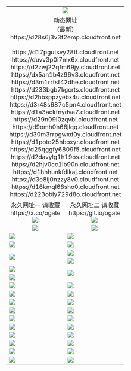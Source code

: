 ﻿<table>
  <tr></tr>
  <tr><td colspan=2 align=center><img src="https://d28s6j3v3f2emp.cloudfront.net/Up/oGate.jpg" /></td></tr>
  <tr><td colspan=2 align=center>动态网址<br/>（最新）
<br>https://d28s6j3v3f2emp.cloudfront.net
<br>
<br>https://d17pgutsvy28tf.cloudfront.net
<br>https://duvv3p0i7mx6x.cloudfront.net
<br>https://d2zwj22qfm69jy.cloudfront.net
<br>https://dx5an1b4z96v3.cloudfront.net
<br>https://d3m1rrfsf42dhe.cloudfront.net
<br>https://d233bgb7kgcrts.cloudfront.net
<br>https://d2hbxppzyebx4u.cloudfront.net
<br>https://d3r48s687c5pn4.cloudfront.net
<br>https://d1a3ackfnydva7.cloudfront.net
<br>https://d29n09l0zqvbi.cloudfront.net
<br>https://d9omh0h66jlqq.cloudfront.net
<br>https://d30m3rrpgwxd0y.cloudfront.net
<br>https://d1poto25hboxyr.cloudfront.net
<br>https://d25qggfy6809f5.cloudfront.net
<br>https://d2davylg1h19os.cloudfront.net
<br>https://d2hjv0cc1lb90n.cloudfront.net
<br>https://d1hhhunkfdlkaj.cloudfront.net
<br>https://d3e8ij0nzzy8v0.cloudfront.net
<br>https://d16kmql68sho0.cloudfront.net
<br>https://d223obly729d8o.cloudfront.net
    </td>
  </tr>
  <tr>
    <td align=center>永久网址一 请收藏<br/>https://x.co/ogate<br><img src="https://d28s6j3v3f2emp.cloudfront.net/Up/0WMGD1.png" /></td>
    <td align=center>永久网址二 请收藏<br/>https://git.io/ogate<br><img src="https://d28s6j3v3f2emp.cloudfront.net/Up/0WMGD2.png" /></td>
  </tr>
  <tr>
    <td align=center><a href="https://d28s6j3v3f2emp.cloudfront.net/?from=github"><img src="https://d28s6j3v3f2emp.cloudfront.net/Up/0WMPG.jpg" /></a></td>
    <td align=center><a href="https://d28s6j3v3f2emp.cloudfront.net/ogUP.aspx?name=0oGate.apk&from=github"><img src="https://d28s6j3v3f2emp.cloudfront.net/Up/0WMAZ.jpg" /></a></td>
  </tr>
  <tr>
    <td><a href="https://d28s6j3v3f2emp.cloudfront.net/oNote.aspx?id=oGate&from=github" target="_blank"><img src="https://d28s6j3v3f2emp.cloudfront.net/Up/0WCYY.jpg" /></a></td>
    <td><a href="https://d28s6j3v3f2emp.cloudfront.net/oNote.aspx?id=oNote&from=github" target="_blank"><img src="https://d28s6j3v3f2emp.cloudfront.net/Up/0WZTT.jpg" /></a></td>
  </tr>
  <tr>
    <td><a href="https://d28s6j3v3f2emp.cloudfront.net/ogDY.aspx?from=github" target="_blank"><img src="https://d28s6j3v3f2emp.cloudfront.net/Up/DY.jpg"/></a></td>
    <td><a href="https://d28s6j3v3f2emp.cloudfront.net/ogST.aspx?from=github" target="_blank"><img src="https://d28s6j3v3f2emp.cloudfront.net/Up/ST.jpg"/></a></td>
  </tr>
  <tr>
    <td rowspan=2><a href="https://d28s6j3v3f2emp.cloudfront.net/ogUP.aspx?name=WJ.mp4&from=github" target="_blank"><img src="https://d28s6j3v3f2emp.cloudfront.net/Up/WJ.jpg" /></a></td>
    <td><a href="https://d28s6j3v3f2emp.cloudfront.net/ogUP.aspx?name=DKC.mp4&count=17&from=github" target="_blank"><img src="https://d28s6j3v3f2emp.cloudfront.net/Up/DKC.jpg" /></a></td> 
  </tr>
  <tr>
    <td><a href="https://d28s6j3v3f2emp.cloudfront.net/ogUP.aspx?name=LRWS.mp4&count=6B:16,5A:10,5B:35,4A:14,4B:19,3A:10,3B:26,2A:16,2B:21,1A:23,1B:29&from=github" target="_blank"><img src="https://d28s6j3v3f2emp.cloudfront.net/Up/LRWS.jpg" /></a></td>
  </tr>
  <tr>
    <td><a href="https://d28s6j3v3f2emp.cloudfront.net/ogUP.aspx?name=JQR.mp4&count=2&from=github" target="_blank"><img src="https://d28s6j3v3f2emp.cloudfront.net/Up/JQR.jpg" /></a></td>   
    <td rowspan=2><a href="https://d28s6j3v3f2emp.cloudfront.net/ogUP.aspx?name=JP.mp4&count=9&from=github" target="_blank"><img src="https://d28s6j3v3f2emp.cloudfront.net/Up/JP.jpg" /></td>
  </tr>
  <tr>
    <td><a href="https://d28s6j3v3f2emp.cloudfront.net/ogUP.aspx?name=ZSJ.mp4&count=16&from=github" target="_blank"><img src="https://d28s6j3v3f2emp.cloudfront.net/Up/ZSJ.jpg" /></a></td>
  </tr>
  <tr>
    <td><a href="https://d28s6j3v3f2emp.cloudfront.net/ogUP.aspx?name=SSZJ.mp4&count=7&current=2&from=github" target="_blank"><img src="https://d28s6j3v3f2emp.cloudfront.net/Up/SSZJ.jpg" /></a></td>
    <td><a href="https://d28s6j3v3f2emp.cloudfront.net/ogUP.aspx?name=WH.mp4&from=github" target="_blank"><img src="https://d28s6j3v3f2emp.cloudfront.net/Up/WH.jpg" /></a></td>
  </tr>
  <tr>
    <td><a href="https://d28s6j3v3f2emp.cloudfront.net/ogUP.aspx?name=DWHM.mp4&from=github" target="_blank"><img src="https://d28s6j3v3f2emp.cloudfront.net/Up/DWHM.jpg" /></a></td>
    <td><a href="https://d28s6j3v3f2emp.cloudfront.net/ogUP.aspx?name=XTFY.mp4&count=24&from=github" target="_blank"><img src="https://d28s6j3v3f2emp.cloudfront.net/Up/XTFY.jpg" /></a></td>
  </tr>
  <tr>
    <td><a href="https://d28s6j3v3f2emp.cloudfront.net/ogUP.aspx?name=4SQQ.mp4&count=06:10&current=06:10&from=github" target="_blank"><img src="https://d28s6j3v3f2emp.cloudfront.net/Up/4SQQ0.jpg" /></a></td>
    <td><a href="https://d28s6j3v3f2emp.cloudfront.net/ogUP.aspx?name=4SHQ.mp4&count=06:10&current=06:10&from=github" target="_blank"><img src="https://d28s6j3v3f2emp.cloudfront.net/Up/4SHQ0.jpg" /></a></td>
  </tr>
  <tr>
    <td><a href="https://d28s6j3v3f2emp.cloudfront.net/ogUP.aspx?name=4SZG.mp4&count=06:12&current=06:10&from=github" target="_blank"><img src="https://d28s6j3v3f2emp.cloudfront.net/Up/4SZG0.jpg" /></a></td>
    <td><a href="https://d28s6j3v3f2emp.cloudfront.net/ogUP.aspx?name=4SDJ.mp4&count=06:16&current=06:15&from=github" target="_blank"><img src="https://d28s6j3v3f2emp.cloudfront.net/Up/4SDJ0.jpg" /></a></td>
  </tr>
  <tr>
    <td><a href="https://d28s6j3v3f2emp.cloudfront.net/onUP.aspx?name=https://x.co/dtw99&from=github" target="_blank"><img src="https://d28s6j3v3f2emp.cloudfront.net/Up/0DTW.jpg"/></a></td>
    <td><a href="https://d28s6j3v3f2emp.cloudfront.net/onUP.aspx?name=https://d2tyo2h9ydw5hf.cloudfront.net/acenter/&from=github" target="_blank"><img src="https://d28s6j3v3f2emp.cloudfront.net/Up/0TDW.jpg" /></a></td>
  </tr>
  <tr>
    <td><a href="https://d28s6j3v3f2emp.cloudfront.net/onUP.aspx?name=https://d3qz7yth5i2rae.cloudfront.net/gb/nsc413.htm&from=github" target="_blank"><img src="https://d28s6j3v3f2emp.cloudfront.net/Up/0DJY.jpg" /></a></td>
    <td><a href="https://d28s6j3v3f2emp.cloudfront.net/onUP.aspx?name=https://dgyo0jey7vwa5.cloudfront.net/xtr/gb/prog204.html&from=github" target="_blank"><img src="https://d28s6j3v3f2emp.cloudfront.net/Up/0XTR.jpg" /></a></td>
  </tr>
  <tr>
    <td><a href="https://d28s6j3v3f2emp.cloudfront.net/onUP.aspx?name=https://d7203y8eitivv.cloudfront.net&from=github" target="_blank"><img src="https://d28s6j3v3f2emp.cloudfront.net/Up/0MHW.jpg" /></a></td>
    <td><a href="https://d28s6j3v3f2emp.cloudfront.net/onUP.aspx?name=https://d38z1xzg5vtneh.cloudfront.net&from=github" target="_blank"><img src="https://d28s6j3v3f2emp.cloudfront.net/Up/0ZJW.jpg" /></a></td>
  </tr>
  <tr>
    <td><a href="https://d28s6j3v3f2emp.cloudfront.net/ogUP.aspx?name=FG.zip&from=github" target="_blank"><img src="https://d28s6j3v3f2emp.cloudfront.net/Up/FG.jpg" /></a></td>
    <td><a href="https://d28s6j3v3f2emp.cloudfront.net/ogUP.aspx?name=FGA.apk&from=github" target="_blank"><img src="https://d28s6j3v3f2emp.cloudfront.net/Up/FGA.jpg" /></a></td>
  </tr>
  <tr>
    <td><a href="https://d28s6j3v3f2emp.cloudfront.net/ogUP.aspx?name=U.zip&from=github" target="_blank"><img src="https://d28s6j3v3f2emp.cloudfront.net/Up/U.jpg" /></a></td>
    <td><a href="https://d28s6j3v3f2emp.cloudfront.net/ogUP.aspx?name=UA.apk&from=github" target="_blank"><img src="https://d28s6j3v3f2emp.cloudfront.net/Up/UA.jpg" /></a></td>
  </tr>
  <tr>
    <td><a href="https://d28s6j3v3f2emp.cloudfront.net/ogUP.aspx?name=0iPPOTV.zip&from=github" target="_blank"><img src="https://d28s6j3v3f2emp.cloudfront.net/Up/0iPPOTV.jpg" /></a></td>
    <td><a href="https://d28s6j3v3f2emp.cloudfront.net/ogUP.aspx?name=0iNTD.apk&from=github" target="_blank"><img src="https://d28s6j3v3f2emp.cloudfront.net/Up/0iNTD.jpg" /></a></td>
  </tr>
</table>

